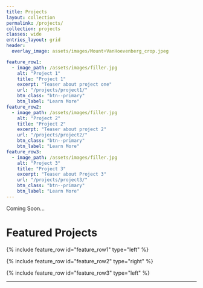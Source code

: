 ```yaml
---
title: Projects
layout: collection
permalink: /projects/
collection: projects
classes: wide
entries_layout: grid
header: 
  overlay_image: assets/images/Mount+VanHoevenberg_crop.jpeg

feature_row1:
  - image_path: /assets/images/filler.jpg
    alt: "Project 1"
    title: "Project 1"
    excerpt: "Teaser about project one"
    url: "/projects/project1/"
    btn_class: "btn--primary"
    btn_label: "Learn More"
feature_row2:
  - image_path: /assets/images/filler.jpg
    alt: "Project 2"
    title: "Project 2"
    excerpt: "Teaser about project 2"
    url: "/projects/project2/"
    btn_class: "btn--primary"
    btn_label: "Learn More"
feature_row3:
  - image_path: /assets/images/filler.jpg
    alt: "Project 3"
    title: "Project 3"
    excerpt: "Teaser about Project 3"
    url: "/projects/project3/"
    btn_class: "btn--primary"
    btn_label: "Learn More"
---
```


Coming Soon...

<h1>Featured Projects</h1>

{% include feature_row id="feature_row1" type="left" %}

{% include feature_row id="feature_row2" type="right" %}

{% include feature_row id="feature_row3" type="left" %}

<hr>


